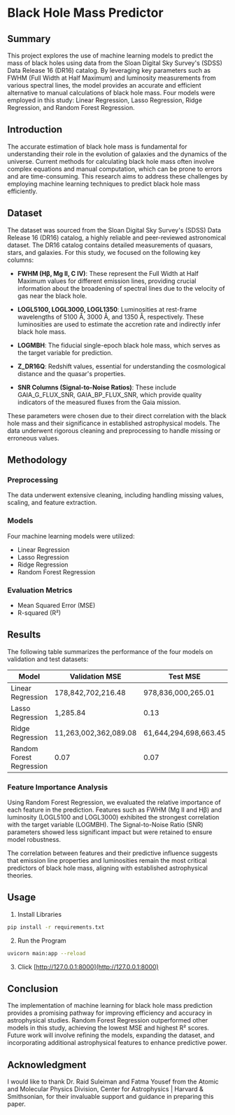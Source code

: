 # Black Hole Mass Predictor

## Summary

This project explores the use of machine learning models to predict the mass of black holes using data from the Sloan Digital Sky Survey's (SDSS) Data Release 16 (DR16) catalog. By leveraging key parameters such as FWHM (Full Width at Half Maximum) and luminosity measurements from various spectral lines, the model provides an accurate and efficient alternative to manual calculations of black hole mass. Four models were employed in this study: Linear Regression, Lasso Regression, Ridge Regression, and Random Forest Regression.

## Introduction

The accurate estimation of black hole mass is fundamental for understanding their role in the evolution of galaxies and the dynamics of the universe. Current methods for calculating black hole mass often involve complex equations and manual computation, which can be prone to errors and are time-consuming. This research aims to address these challenges by employing machine learning techniques to predict black hole mass efficiently.

## Dataset

The dataset was sourced from the Sloan Digital Sky Survey's (SDSS) Data Release 16 (DR16) catalog, a highly reliable and peer-reviewed astronomical dataset. The DR16 catalog contains detailed measurements of quasars, stars, and galaxies. For this study, we focused on the following key columns:

- **FWHM (Hβ, Mg II, C IV)**: These represent the Full Width at Half Maximum values for different emission lines, providing crucial information about the broadening of spectral lines due to the velocity of gas near the black hole.
  
- **LOGL5100, LOGL3000, LOGL1350**: Luminosities at rest-frame wavelengths of 5100 Å, 3000 Å, and 1350 Å, respectively. These luminosities are used to estimate the accretion rate and indirectly infer black hole mass.
  
- **LOGMBH**: The fiducial single-epoch black hole mass, which serves as the target variable for prediction.
  
- **Z_DR16Q**: Redshift values, essential for understanding the cosmological distance and the quasar's properties.
  
- **SNR Columns (Signal-to-Noise Ratios)**: These include GAIA_G_FLUX_SNR, GAIA_BP_FLUX_SNR, which provide quality indicators of the measured fluxes from the Gaia mission.

These parameters were chosen due to their direct correlation with the black hole mass and their significance in established astrophysical models. The data underwent rigorous cleaning and preprocessing to handle missing or erroneous values.

## Methodology

### Preprocessing

The data underwent extensive cleaning, including handling missing values, scaling, and feature extraction.

### Models

Four machine learning models were utilized:

- Linear Regression
- Lasso Regression
- Ridge Regression
- Random Forest Regression

### Evaluation Metrics

- Mean Squared Error (MSE)
- R-squared (R²)

## Results

The following table summarizes the performance of the four models on validation and test datasets:

| Model                   | Validation MSE | Test MSE | Validation R² | Test R² |
|-------------------------|----------------|----------|---------------|---------|
| Linear Regression        | 178,842,702,216.48 | 978,836,000,265.01 | -688,948,050,950.83 | -3,766,974,617,741.10 |
| Lasso Regression         | 1,285.84 | 0.13 | -4,952.40 | 0.48 |
| Ridge Regression         | 11,263,002,362,089.08 | 61,644,294,698,663.45 | -43,387,979,655,073.81 | -237,233,298,934,253.94 |
| Random Forest Regression | 0.07 | 0.07 | 0.74 | 0.74 |

### Feature Importance Analysis

Using Random Forest Regression, we evaluated the relative importance of each feature in the prediction. Features such as FWHM (Mg II and Hβ) and luminosity (LOGL5100 and LOGL3000) exhibited the strongest correlation with the target variable (LOGMBH). The Signal-to-Noise Ratio (SNR) parameters showed less significant impact but were retained to ensure model robustness.

The correlation between features and their predictive influence suggests that emission line properties and luminosities remain the most critical predictors of black hole mass, aligning with established astrophysical theories.

## Usage

1. Install Libraries
```bash
pip install -r requirements.txt
```
2. Run the Program
```bash
uvicorn main:app --reload
```
3. Click [http://127.0.0.1:8000](http://127.0.0.1:8000)

## Conclusion

The implementation of machine learning for black hole mass prediction provides a promising pathway for improving efficiency and accuracy in astrophysical studies. Random Forest Regression outperformed other models in this study, achieving the lowest MSE and highest R² scores. Future work will involve refining the models, expanding the dataset, and incorporating additional astrophysical features to enhance predictive power.

## Acknowledgment

I would like to thank Dr. Raid Suleiman and Fatma Yousef from the Atomic and Molecular Physics Division, Center for Astrophysics | Harvard & Smithsonian, for their invaluable support and guidance in preparing this paper.

